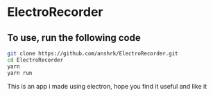 # ElectroRecorder
## To use, run the following code

```bash
git clone https://github.com/anshrk/ElectroRecorder.git
cd ElectroRecorder
yarn
yarn run
```

This is an app i made using electron, hope you find it useful and like it